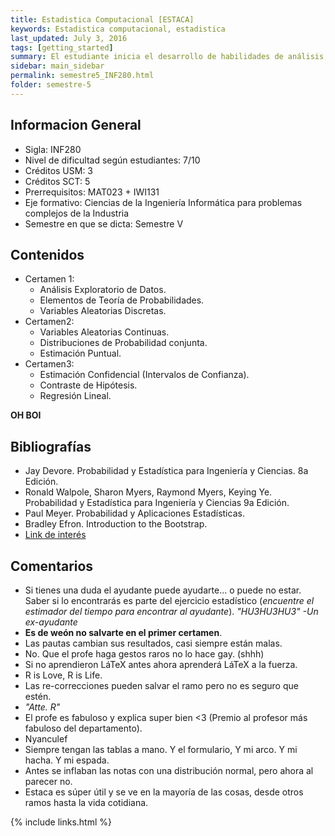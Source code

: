 ```yaml
---
title: Estadistica Computacional [ESTACA]
keywords: Estadistica computacional, estadistica
last_updated: July 3, 2016
tags: [getting_started]
summary: El estudiante inicia el desarrollo de habilidades de análisis, interpretación y modelado de datos, aplicando métodos básicos de recolección, síntesis y descripción de grupos de datos, y los conceptos de variación e incerteza. Selecciona métodos de análisis basados en simulaciones computacionales o aproximaciones clásicas. Interpreta y comunica los resultados obtenidos del problema que dio origen al estudio.
sidebar: main_sidebar
permalink: semestre5_INF280.html
folder: semestre-5
---
```


## Informacion General
* Sigla: INF280
* Nivel de dificultad según estudiantes: 7/10
* Créditos USM: 3
* Créditos SCT: 5
* Prerrequisitos: MAT023 + IWI131
* Eje formativo: Ciencias de la Ingeniería Informática para problemas complejos de la Industria
* Semestre en que se dicta: Semestre V


## Contenidos
* Certamen 1:
    * Análisis Exploratorio de Datos.
    * Elementos de Teoría de Probabilidades.
    * Variables Aleatorias Discretas.
* Certamen2:
    * Variables Aleatorias Continuas.
    * Distribuciones de Probabilidad conjunta.
    * Estimación Puntual.
* Certamen3:
    * Estimación Confidencial (Intervalos de Confianza).
    * Contraste de Hipótesis.
    * Regresión Lineal.


__OH BOI__
## Bibliografías
* Jay Devore. Probabilidad y Estadística para Ingeniería y Ciencias. 8a Edición.
* Ronald Walpole, Sharon Myers, Raymond Myers, Keying Ye. Probabilidad y Estadística para Ingeniería y Ciencias 9a Edición.
* Paul Meyer. Probabilidad y Aplicaciones Estadísticas.
* Bradley Efron. Introduction to the Bootstrap.
* [Link de interés](http://students.brown.edu/seeing-theory/)





## Comentarios
* Si tienes una duda el ayudante puede ayudarte... o puede no estar. Saber si lo encontrarás es parte del ejercicio estadístico (_encuentre el estimador del tiempo para encontrar al ayudante_). _"HU3HU3HU3" -Un ex-ayudante_
* __Es de weón no salvarte en el primer certamen__.
* Las pautas cambian sus resultados, casi siempre están malas.
* No. Que el profe haga gestos raros no lo hace gay. (shhh)
* Si no aprendieron LáTeX antes ahora aprenderá LáTeX a la fuerza.
* R is Love, R is Life.
* Las re-correcciones pueden salvar el ramo pero no es seguro que estén.
* _"Atte. R"_
* El profe es fabuloso y explica super bien \<3 (Premio al profesor más fabuloso del departamento).
* Nyanculef
* Siempre tengan las tablas a mano. Y el formulario, Y mi arco. Y mi hacha. Y mi espada.
* Antes se inflaban las notas con una distribución normal, pero ahora al parecer no.
* Estaca es súper útil y se ve en la mayoría de las cosas, desde otros ramos hasta la vida cotidiana.



{% include links.html %}
